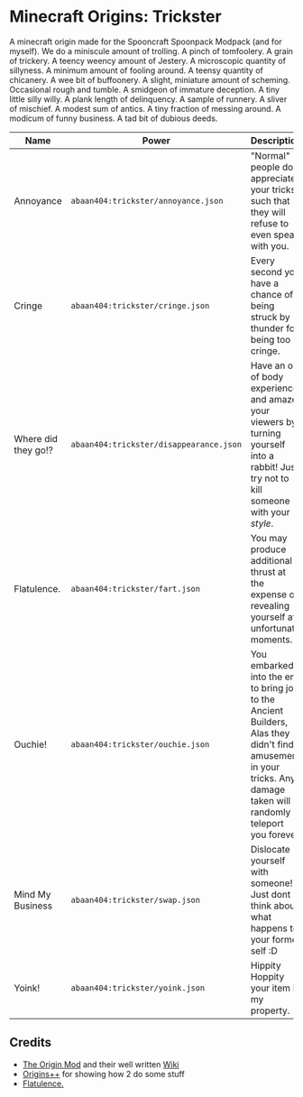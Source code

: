 # Minecraft Origins: Trickster

A minecraft origin made for the Spooncraft Spoonpack Modpack (and for myself). We do a miniscule amount of trolling. A pinch of tomfoolery. A grain of trickery. A teency weency amount of Jestery. A microscopic quantity of sillyness. A minimum amount of fooling around. A teensy quantity of chicanery. A wee bit of buffoonery. A slight, miniature amount of scheming. Occasional rough and tumble. A smidgeon of immature deception. A tiny little silly willy. A plank length of delinquency. A sample of runnery. A sliver of mischief. A modest sum of antics. A tiny fraction of messing around. A modicum of funny business. A tad bit of dubious deeds.

| Name                | Power                                   | Description                                                                                                                                                          |
| ------------------- | --------------------------------------- | -------------------------------------------------------------------------------------------------------------------------------------------------------------------- |
| Annoyance           | `abaan404:trickster/annoyance.json`     | "Normal" people dont appreciate your tricks, such that they will refuse to even speak with you.                                                                      |
| Cringe              | `abaan404:trickster/cringe.json`        | Every second you have a chance of being struck by thunder for being too cringe.                                                                                      |
| Where did they go!? | `abaan404:trickster/disappearance.json` | Have an out of body experience and amaze your viewers by turning yourself into a rabbit! Just try not to kill someone with your _style_.                             |
| Flatulence.         | `abaan404:trickster/fart.json`          | You may produce additional thrust at the expense of revealing yourself at unfortunate moments.                                                                       |
| Ouchie!             | `abaan404:trickster/ouchie.json`        | You embarked into the end to bring joy to the Ancient Builders, Alas they didn't find amusement in your tricks. Any damage taken will randomly teleport you forever. |
| Mind My Business    | `abaan404:trickster/swap.json`          | Dislocate yourself with someone! Just dont think about what happens to your former self :D                                                                           |
| Yoink!              | `abaan404:trickster/yoink.json`         | Hippity Hoppity your item is my property.                                                                                                                            |

## Credits

-   [The Origin Mod](https://github.com/apace100/origins-fabric) and their well written [Wiki](https://origins.readthedocs.io/en/latest/)
-   [Origins++](https://github.com/QuantumXenon/origins-plus-plus) for showing how 2 do some stuff
-   [Flatulence.](https://www.youtube.com/watch?v=jKcRDgobqzA)
